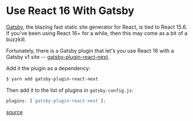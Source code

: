 # Use React 16 With Gatsby

[Gatsby](https://www.gatsbyjs.org/), the blazing fast static site generator
for React, is tied to React 15.6. If you've been using React 16+ for a
while, then this may come as a bit of a buzzkill.

Fortunately, there is a Gatsby plugin that let's you use React 16 with a
Gatsby v1 site --
[gatsby-plugin-react-next](https://github.com/gatsbyjs/gatsby/tree/master/packages/gatsby-plugin-react-next).

Add it the plugin as a dependency:

```bash
$ yarn add gatsby-plugin-react-next
```

Then add it to the list of plugins in `gatsby-config.js`:

```javascript
plugins: [`gatsby-plugin-react-next`];
```

[source](https://twitter.com/gatsbyjs/status/990806495959826432)
